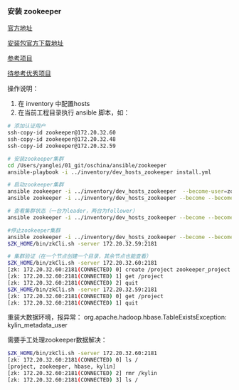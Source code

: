 ### 安装 zookeeper

[官方地址](http://zookeeper.apache.org/releases.html)

[安装包官方下载地址](http://mirror.bit.edu.cn/apache/zookeeper/)

[参考项目](https://gitee.com/pippozq/zookeeper-ansible)

[待参考优秀项目](https://github.com/sleighzy/ansible-zookeeper)

操作说明：

1. 在 inventory 中配置hosts
2. 在当前工程目录执行 ansible 脚本，如：

```sh
# 添加认证用户
ssh-copy-id zookeeper@172.20.32.60
ssh-copy-id zookeeper@172.20.32.48
ssh-copy-id zookeeper@172.20.32.59

# 安装zookeeper集群
cd /Users/yanglei/01_git/oschina/ansible/zookeeper
ansible-playbook -i ../inventory/dev_hosts_zookeeper install.yml

# 启动zookeeper集群
ansible zookeeper -i ../inventory/dev_hosts_zookeeper  --become-user=zookeeper -m command -a 'echo $ZK_HOME'
ansible zookeeper -i ../inventory/dev_hosts_zookeeper --become --become-method=su --become-user=zookeeper -m command -a 'sh $ZK_HOME/bin/zkServer.sh start'

# 查看集群状态（一台为leader，两台为follower）
ansible zookeeper -i ../inventory/dev_hosts_zookeeper --become --become-method=su --become-user=zookeeper -m command -a 'sh $ZK_HOME/bin/zkServer.sh status'

#停止zookeeper集群
ansible zookeeper -i ../inventory/dev_hosts_zookeeper --become --become-method=su --become-user=zookeeper -m command -a 'sh $ZK_HOME/bin/zkServer.sh stop'
$ZK_HOME/bin/zkCli.sh -server 172.20.32.59:2181

# 集群验证（在一个节点创建一个目录，其余节点也能查看）
$ZK_HOME/bin/zkCli.sh -server 172.20.32.60:2181
[zk: 172.20.32.60:2181(CONNECTED) 0] create /project zookeeper_project
[zk: 172.20.32.60:2181(CONNECTED) 1] get /project
[zk: 172.20.32.60:2181(CONNECTED) 2] quit
$ZK_HOME/bin/zkCli.sh -server 172.20.32.59:2181
[zk: 172.20.32.60:2181(CONNECTED) 0] get /project
[zk: 172.20.32.60:2181(CONNECTED) 1] quit
```

重装大数据环境，报异常： org.apache.hadoop.hbase.TableExistsException: kylin_metadata_user

需要手工处理zookeeper数据解决：

```sh
$ZK_HOME/bin/zkCli.sh -server 172.20.32.60:2181
[zk: 172.20.32.60:2181(CONNECTED) 0] ls /
[project, zookeeper, hbase, kylin]
[zk: 172.20.32.60:2181(CONNECTED) 2] rmr /kylin
[zk: 172.20.32.60:2181(CONNECTED) 3] ls /      
```